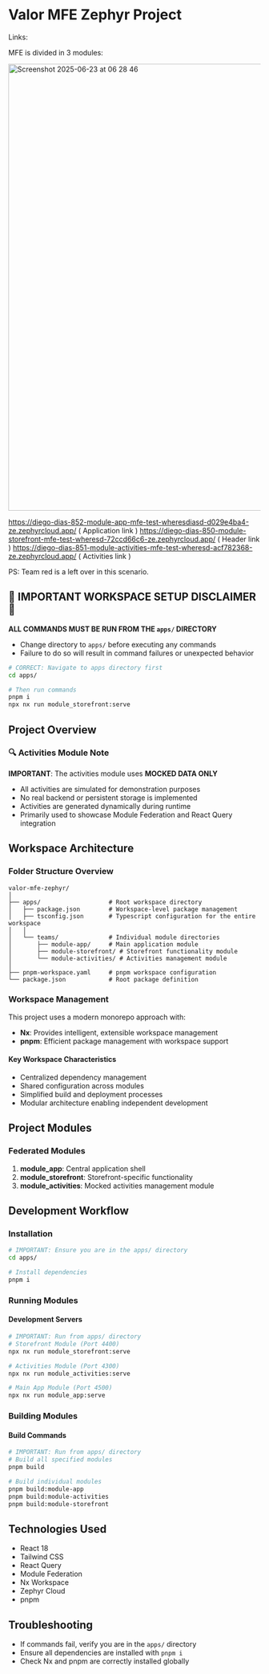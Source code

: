 # Valor MFE Zephyr Project

Links:

MFE is divided in 3 modules: 

<img width="890" alt="Screenshot 2025-06-23 at 06 28 46" src="https://github.com/user-attachments/assets/5b9e9ea3-ed75-4ac7-ae8c-53728f306119" />


https://diego-dias-852-module-app-mfe-test-wheresdiasd-d029e4ba4-ze.zephyrcloud.app/  ( Application link ) 
https://diego-dias-850-module-storefront-mfe-test-wheresd-72ccd66c6-ze.zephyrcloud.app/  ( Header link )
https://diego-dias-851-module-activities-mfe-test-wheresd-acf782368-ze.zephyrcloud.app/ ( Activities link )

PS: Team red is a left over in this scenario.


## 🚨 IMPORTANT WORKSPACE SETUP DISCLAIMER 🚨

**ALL COMMANDS MUST BE RUN FROM THE `apps/` DIRECTORY**
- Change directory to `apps/` before executing any commands
- Failure to do so will result in command failures or unexpected behavior

```bash
# CORRECT: Navigate to apps directory first
cd apps/

# Then run commands
pnpm i
npx nx run module_storefront:serve
```

## Project Overview

### 🔍 Activities Module Note
**IMPORTANT**: The activities module uses **MOCKED DATA ONLY**
- All activities are simulated for demonstration purposes
- No real backend or persistent storage is implemented
- Activities are generated dynamically during runtime
- Primarily used to showcase Module Federation and React Query integration

## Workspace Architecture

### Folder Structure Overview
```
valor-mfe-zephyr/
│
├── apps/                   # Root workspace directory
│   ├── package.json        # Workspace-level package management
│   ├── tsconfig.json       # Typescript configuration for the entire workspace
│   │
│   └── teams/              # Individual module directories
│       ├── module-app/     # Main application module
│       ├── module-storefront/ # Storefront functionality module
│       └── module-activities/ # Activities management module
│
├── pnpm-workspace.yaml     # pnpm workspace configuration
└── package.json            # Root package definition
```

### Workspace Management
This project uses a modern monorepo approach with:
- **Nx**: Provides intelligent, extensible workspace management
- **pnpm**: Efficient package management with workspace support

#### Key Workspace Characteristics
- Centralized dependency management
- Shared configuration across modules
- Simplified build and deployment processes
- Modular architecture enabling independent development

## Project Modules

### Federated Modules
1. **module_app**: Central application shell
2. **module_storefront**: Storefront-specific functionality
3. **module_activities**: Mocked activities management module

## Development Workflow

### Installation
```bash
# IMPORTANT: Ensure you are in the apps/ directory
cd apps/

# Install dependencies
pnpm i
```

### Running Modules

#### Development Servers
```bash
# IMPORTANT: Run from apps/ directory
# Storefront Module (Port 4400)
npx nx run module_storefront:serve

# Activities Module (Port 4300)
npx nx run module_activities:serve

# Main App Module (Port 4500)
npx nx run module_app:serve
```

### Building Modules

#### Build Commands
```bash
# IMPORTANT: Run from apps/ directory
# Build all specified modules
pnpm build

# Build individual modules
pnpm build:module-app
pnpm build:module-activities
pnpm build:module-storefront
```

## Technologies Used
- React 18
- Tailwind CSS
- React Query
- Module Federation
- Nx Workspace
- Zephyr Cloud
- pnpm

## Troubleshooting
- If commands fail, verify you are in the `apps/` directory
- Ensure all dependencies are installed with `pnpm i`
- Check Nx and pnpm are correctly installed globally

